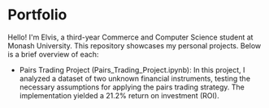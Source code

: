 # Portfolio
Hello! I'm Elvis, a third-year Commerce and Computer Science student at Monash University. This repository showcases my personal projects. Below is a brief overview of each:
- Pairs Trading Project (Pairs_Trading_Project.ipynb): In this project, I analyzed a dataset of two unknown financial instruments, testing the necessary assumptions for applying the pairs trading strategy. The implementation yielded a 21.2% return on investment (ROI).
